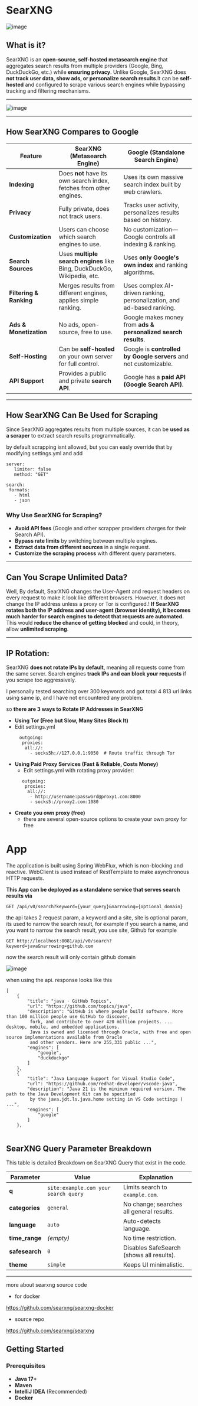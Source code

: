 # SearXNG 

![image](https://github.com/user-attachments/assets/bd16bf31-2855-4528-b265-c193540f2f91)

## What is it?

SearXNG is an **open-source, self-hosted metasearch engine** that aggregates search results from multiple providers
(Google, Bing, DuckDuckGo, etc.) while **ensuring privacy**. Unlike Google, 
SearXNG does **not track user data, show ads, or personalize search results**.It can be **self-hosted** 
and configured to scrape various search engines while bypassing tracking and filtering mechanisms.

---
![image](https://github.com/user-attachments/assets/01a36261-340e-4b9b-89d5-e1660644efda)


---

## How SearXNG Compares to Google

| Feature            | **SearXNG** (Metasearch Engine)                                  | **Google** (Standalone Search Engine)                      |
|--------------------|----------------------------------------------------------------|-----------------------------------------------------------|
| **Indexing**       | Does **not** have its own search index, fetches from other engines. | Uses its own massive search index built by web crawlers.   |
| **Privacy**        | Fully private, does not track users.                           | Tracks user activity, personalizes results based on history. |
| **Customization**  | Users can choose which search engines to use.                 | No customization—Google controls all indexing & ranking.  |
| **Search Sources** | Uses **multiple search engines** like Bing, DuckDuckGo, Wikipedia, etc. | Uses **only Google's own index** and ranking algorithms. |
| **Filtering & Ranking** | Merges results from different engines, applies simple ranking. | Uses complex AI-driven ranking, personalization, and ad-based ranking. |
| **Ads & Monetization** | No ads, open-source, free to use.                           | Google makes money from **ads & personalized search results**. |
| **Self-Hosting**   | Can be **self-hosted** on your own server for full control.   | Google is **controlled by Google servers** and not customizable. |
| **API Support**    | Provides a public and private **search API**.                 | Google has a **paid API (Google Search API)**. |

---

##  How SearXNG Can Be Used for Scraping
Since SearXNG aggregates results from multiple sources, it can be **used as a scraper** to extract search results
programmatically.

by default scrapping isnt allowed, but you can easly override that by modifying settings.yml and add

```
server:
   limiter: false
   method: "GET"

search:
 formats:
   - html
   - json
```

### Why Use SearXNG for Scraping?
- **Avoid API fees** (Google and other scrapper providers charges for their Search API).
- **Bypass rate limits** by switching between multiple engines.
- **Extract data from different sources** in a single request.
- **Customize the scraping process** with different query parameters.


---

## Can You Scrape Unlimited Data?
Well, By default, SearXNG changes the User-Agent and request headers on every request to make it look like different
browsers.
However, it does not change the IP address unless a proxy or Tor is configured.!
**If SearXNG rotates both the IP address and user-agent (browser identity), 
it becomes much harder for search engines to detect that requests are automated.** 
This would **reduce the chance of getting blocked** and could, in theory, allow **unlimited scraping**.


---

## IP Rotation: 

SearXNG **does not rotate IPs by default**, meaning all requests come from the same server.
Search engines **track IPs and can block your requests** if you scrape too aggressively.

I personally tested searching over 300 keywords and got total 4 813 url links using same ip, and I have not encountered any problem.

so **there are 3 ways to Rotate IP Addresses in SearXNG**

* **Using Tor (Free but Slow, Many Sites Block It)**
* Edit settings.yml

```
     outgoing:
      proxies:
       all://:
         - socks5h://127.0.0.1:9050  # Route traffic through Tor
```
* **Using Paid Proxy Services (Fast & Reliable, Costs Money)**
  * Edit settings.yml with rotating proxy provider:

```
      outgoing:
       proxies:
        all://:
         - http://username:password@proxy1.com:8000
         - socks5://proxy2.com:1080
```

* **Create you own proxy (free)** 
  * there are several open-source options to create your own proxy for free



# App

The application is built using Spring WebFlux, which is non-blocking and reactive.
WebClient is used instead of RestTemplate to make asynchronous HTTP requests.

**This App can be deployed as a standalone service that serves search results via**

```
GET /api/v0/search?keyword={your_query}&narrowing={optional_domain}

```
the api takes 2 request param, a keyword and a site, site is optional param, its used to narrow the
search result, for example if you search a name, and you want to narrow the search result, 
you use site, Github for example

```
GET http://localhost:8081/api/v0/search?keyword=java&narrowing=github.com

```
now the search result will only contain github domain

![image](https://github.com/user-attachments/assets/ce603e18-2ef4-466c-bc02-d967af2383c9)

when using the api. response looks like this

```
[
    {
        "title": "java · GitHub Topics",
        "url": "https://github.com/topics/java",
        "description": "GitHub is where people build software. More than 100 million people use GitHub to discover,
         fork, and contribute to over 420 million projects. ... desktop, mobile, and embedded applications. 
         Java is owned and licensed through Oracle, with free and open source implementations available from Oracle 
         and other vendors. Here are 255,331 public ...",
        "engines": [
            "google",
            "duckduckgo"
        ]
    },
    {
        "title": "Java Language Support for Visual Studio Code",
        "url": "https://github.com/redhat-developer/vscode-java",
        "description": "Java 21 is the minimum required version. The path to the Java Development Kit can be specified
         by the java.jdt.ls.java.home setting in VS Code settings ( ...",
        "engines": [
            "google"
        ]
    },
    
```

## SearXNG Query Parameter Breakdown

This table is detailed Breakdown on SearXNG Query  that exist in the code.

| Parameter      | Value                                     | Explanation                                      |
|-------------- |-----------------------------------------|--------------------------------------------------|
| **q**         | `site:example.com your search query`   | Limits search to `example.com`.                 |
| **categories** | `general`                              | No change; searches all general results.        |
| **language**   | `auto`                                 | Auto-detects language.                          |
| **time_range** | *(empty)*                              | No time restriction.                            |
| **safesearch** | `0`                                   | Disables SafeSearch (shows all results).        |
| **theme**     | `simple`                               | Keeps UI minimalistic.                          |



    
<hr/>


more about searxng source code 


* for docker

 https://github.com/searxng/searxng-docker

* source repo

https://github.com/searxng/searxng

## Getting Started

### Prerequisites

- **Java 17+**
- **Maven**
- **IntelliJ IDEA** (Recommended)
- **Docker**
 
